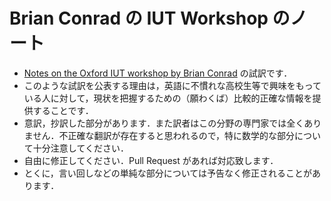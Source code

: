 # Brian Conrad の IUT Workshop のノート

* [Notes on the Oxford IUT workshop by Brian Conrad](http://mathbabe.org/2015/12/15/notes-on-the-oxford-iut-workshop-by-brian-conrad/) の試訳です．
* このような試訳を公表する理由は，英語に不慣れな高校生等で興味をもっている人に対して，現状を把握するための（願わくば）比較的正確な情報を提供することです．
* 意訳，抄訳した部分があります．また訳者はこの分野の専門家では全くありません．不正確な翻訳が存在すると思われるので，特に数学的な部分について十分注意してください．
* 自由に修正してください．Pull Request があれば対応致します．
* とくに，言い回しなどの単純な部分については予告なく修正されることがあります．
